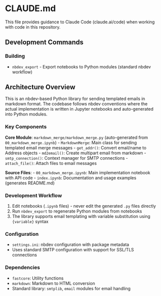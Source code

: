 

# CLAUDE.md

This file provides guidance to Claude Code (claude.ai/code) when working
with code in this repository.

## Development Commands

### Building

- `nbdev_export` - Export notebooks to Python modules (standard nbdev
  workflow)

## Architecture Overview

This is an nbdev-based Python library for sending templated emails in
markdown format. The codebase follows nbdev conventions where the actual
implementation is written in Jupyter notebooks and auto-generated into
Python modules.

### Key Components

**Core Module**: `markdown_merge/markdown_merge.py` (auto-generated from
`00_markdown_merge.ipynb`) - `MarkdownMerge`: Main class for sending
templated email merge messages - `get_addr()`: Convert email/name to
Address objects - `md2email()`: Create multipart email from markdown -
`smtp_connection()`: Context manager for SMTP connections -
`attach_file()`: Attach files to email messages

**Source Files**: - `00_markdown_merge.ipynb`: Main implementation
notebook with API code - `index.ipynb`: Documentation and usage examples
(generates README.md)

### Development Workflow

1.  Edit notebooks (`.ipynb` files) - never edit the generated `.py`
    files directly
2.  Run `nbdev_export` to regenerate Python modules from notebooks
3.  The library supports email templating with variable substitution
    using `{variable}` syntax

### Configuration

- `settings.ini`: nbdev configuration with package metadata
- Uses standard SMTP configuration with support for SSL/TLS connections

### Dependencies

- `fastcore`: Utility functions
- `markdown`: Markdown to HTML conversion
- Standard library: `smtplib`, `email` modules for email handling

